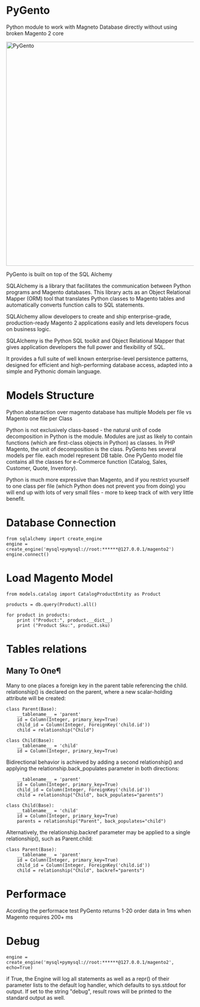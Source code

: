 # PyGento
Python module to work with Magneto Database directly without using broken Magento 2 core

<img src="https://github.com/Genaker/PyGento/blob/main/PyGento.PNG?raw=true" alt="PyGento" width="600"/>

PyGento is built on top of the SQL Alchemy

SQLAlchemy is a library that facilitates the communication between Python programs and Magento databases. This library  acts as an Object Relational Mapper (ORM) tool that translates Python classes to Magento tables and automatically converts function calls to SQL statements. 

SQLAlchemy allow developers to create and ship enterprise-grade, production-ready Magento 2 applications easily and lets developers focus on business logic.

SQLAlchemy is the Python SQL toolkit and Object Relational Mapper that gives application developers the full power and flexibility of SQL.

It provides a full suite of well known enterprise-level persistence patterns, designed for efficient and high-performing database access, adapted into a simple and Pythonic domain language.

# Models Structure 

Python abstaraction over magento database has multiple Models per file vs Magento one file per Class 

Python is not exclusively class-based - the natural unit of code decomposition in Python is the module. Modules are just as likely to contain functions (which are first-class objects in Python) as classes. In PHP Magento, the unit of decomposition is the class. PyGento hes several models per file. each model represent DB table. One PyGento model file contains all the classes for e-Commerce function (Catalog, Sales, Customer, Quote, Inventory).

Python is much more expressive than Magento, and if you restrict yourself to one class per file (which Python does not prevent you from doing) you will end up with lots of very small files - more to keep track of with very little benefit.

# Database Connection 

```
from sqlalchemy import create_engine
engine = create_engine('mysql+pymysql://root:******@127.0.0.1/magento2')
engine.connect()
```

# Load Magento Model 

```
from models.catalog import CatalogProductEntity as Product

products = db.query(Product).all()

for product in products:
    print ("Product:", product.__dict__) 
    print ("Product Sku:", product.sku) 
```
# Tables relations 

## Many To One¶
Many to one places a foreign key in the parent table referencing the child. relationship() is declared on the parent, where a new scalar-holding attribute will be created:
```
class Parent(Base):
    __tablename__ = 'parent'
    id = Column(Integer, primary_key=True)
    child_id = Column(Integer, ForeignKey('child.id'))
    child = relationship("Child")

class Child(Base):
    __tablename__ = 'child'
    id = Column(Integer, primary_key=True)
```
Bidirectional behavior is achieved by adding a second relationship() and applying the relationship.back_populates parameter in both directions:

```
    __tablename__ = 'parent'
    id = Column(Integer, primary_key=True)
    child_id = Column(Integer, ForeignKey('child.id'))
    child = relationship("Child", back_populates="parents")

class Child(Base):
    __tablename__ = 'child'
    id = Column(Integer, primary_key=True)
    parents = relationship("Parent", back_populates="child")
```
Alternatively, the relationship.backref parameter may be applied to a single relationship(), such as Parent.child:
```
class Parent(Base):
    __tablename__ = 'parent'
    id = Column(Integer, primary_key=True)
    child_id = Column(Integer, ForeignKey('child.id'))
    child = relationship("Child", backref="parents")
```

# Performace
Acording the performace test PyGento returns 1-20 order data in 1ms when Magento requires 200+ ms

# Debug 
```
engine = create_engine('mysql+pymysql://root:******@127.0.0.1/magento2', echo=True)
```
if True, the Engine will log all statements as well as a repr() of their parameter lists to the default log handler, which defaults to sys.stdout for output. If set to the string "debug", result rows will be printed to the standard output as well.
